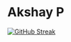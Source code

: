 # Akshay P

[![GitHub Streak](https://streak-stats.demolab.com?user=AkshayPak&theme=dark&hide_border=true&border_radius=5)](https://git.io/streak-stats)

